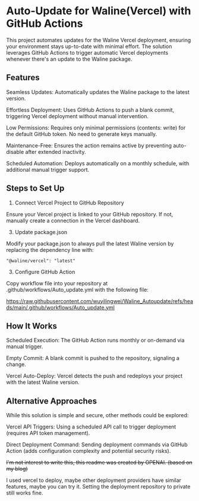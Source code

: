 # Auto-Update for Waline(Vercel) with GitHub Actions

This project automates updates for the Waline Vercel deployment, ensuring your environment stays up-to-date with minimal effort. The solution leverages GitHub Actions to trigger automatic Vercel deployments whenever there's an update to the Waline package.

## Features

Seamless Updates: Automatically updates the Waline package to the latest version.

Effortless Deployment: Uses GitHub Actions to push a blank commit, triggering Vercel deployment without manual intervention.

Low Permissions: Requires only minimal permissions (contents: write) for the default GitHub token. No need to generate keys manually.

Maintenance-Free: Ensures the action remains active by preventing auto-disable after extended inactivity.

Scheduled Automation: Deploys automatically on a monthly schedule, with additional manual trigger support.

## Steps to Set Up

1. Connect Vercel Project to GitHub Repository

Ensure your Vercel project is linked to your GitHub repository. If not, manually create a connection in the Vercel dashboard.

3. Update package.json

Modify your package.json to always pull the latest Waline version by replacing the dependency line with:

  `"@waline/vercel": "latest"`

3. Configure GitHub Action

Copy workflow file into your repository at .github/workflows/Auto_update.yml with the following file:

https://raw.githubusercontent.com/wuyilingwei/Waline_Autoupdate/refs/heads/main/.github/workflows/Auto_update.yml

## How It Works

Scheduled Execution: The GitHub Action runs monthly or on-demand via manual trigger.

Empty Commit: A blank commit is pushed to the repository, signaling a change.

Vercel Auto-Deploy: Vercel detects the push and redeploys your project with the latest Waline version.

## Alternative Approaches

While this solution is simple and secure, other methods could be explored:

Vercel API Triggers: Using a scheduled API call to trigger deployment (requires API token management).

Direct Deployment Command: Sending deployment commands via GitHub Action (adds configuration complexity and potential security risks).

~~I'm not interest to write this, this readme was created by OPENAI. (based on my blog)~~

I used vercel to deploy, maybe other deployment providers have similar features, maybe you can try it. Setting the deployment repository to private still works fine.
